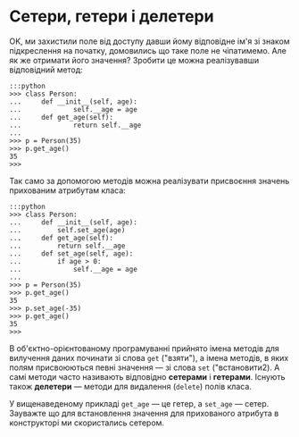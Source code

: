 # Сетери, гетери і делетери

OK, ми захистили поле від доступу давши йому відповідне ім'я зі знаком підкреслення на початку, 
домовились що таке поле не чіпатимемо. 
Але як же отримати його значення? 
Зробити це можна реалізувавши відповідний метод: 

	:::python
	>>> class Person:
	...     def __init__(self, age):
	...             self.__age = age
	...     def get_age(self):
	...             return self.__age
	...
	>>> p = Person(35)
	>>> p.get_age()
	35
	>>>

Так само за допомогою методів можна реалізувати присвоєння значень прихованим атрибутам класа: 

	:::python
	>>> class Person:
	...     def __init__(self, age):
	...         self.set_age(age)
	...     def get_age(self):
	...         return self.__age
	...     def set_age(self, age):
	...         if age > 0:
	...             self.__age = age
	...
	>>> p = Person(35)
	>>> p.get_age()
	35
	>>> p.set_age(-35)
	>>> p.get_age()
	35
	>>>

В об'єктно-орієнтованому програмуванні прийнято 
імена методів для вилучення даних починати зі слова `get` ("взяти"), 
а імена методів, в яких полям присвоюються певні значення — зі слова `set` ("встановити2). 
А самі методи часто називають відповідно **сетерами** і **гетерами**. 
Існують також **делетери** — методи для видалення (`delete`) полів класа. 

У вищенаведеному прикладі `get_age` — це гетер, а `set_age` — сетер. 
Зауважте що для встановлення значення для прихованого атрибута в конструкторі ми скористались сетером.
